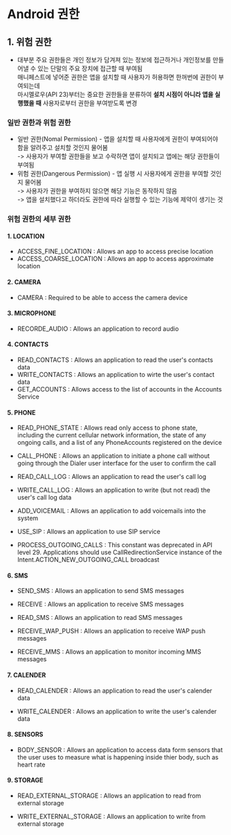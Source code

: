 # Android 권한
## 1. 위험 권한
- 대부분 주요 권한들은 개인 정보가 담겨져 있는 정보에 접근하거나 개인정보를 만들어낼 수 있는 단말의 주요 장치에 접근할 때 부여됨   
매니페스트에 넣어준 권한은 앱을 설치할 때 사용자가 허용하면 한꺼번에 권한이 부여되는데  
마시멜로우(API 23)부터는 중요한 권한들을 분류하여 **설치 시점이 아니라 앱을 실행했을 때** 사용자로부터 권한을 부여받도록 변경

### 일반 권한과 위험 권한
- 일반 권한(Nomal Permission) - 앱을 설치할 때 사용자에게 권한이 부여되어야 함을 알려주고 설치할 것인지 물어봄   
-> 사용자가 부여할 권한들을 보고 수락하면 앱이 설치되고 앱에는 해당 권한들이 부여됨
- 위험 권한(Dangerous Permission) - 앱 실행 시 사용자에게 권한을 부여할 것인지 물어봄  
-> 사용자가 권한을 부여하지 않으면 해당 기능은 동작하지 않음   
-> 앱을 설치했다고 하더라도 권한에 따라 실행할 수 있는 기능에 제약이 생기는 것

### 위험 권한의 세부 권한
#### 1. LOCATION
- ACCESS_FINE_LOCATION : Allows an app to access precise location
- ACCESS_COARSE_LOCATION : Allows an app to access approximate location

#### 2. CAMERA
- CAMERA : Required to be able to access the camera device

#### 3. MICROPHONE
- RECORDE_AUDIO : Allows an application to record audio

#### 4. CONTACTS
- READ_CONTACTS : Allows an application to read the user's contacts data
- WRITE_CONTACTS : Allows an application to wirte the user's contact data
- GET_ACCOUNTS : Allows access to the list of accounts in the Accounts Service

#### 5. PHONE
- READ_PHONE_STATE : Allows read only access to phone state, including the current cellular network information, the state of any ongoing calls, and a list of any PhoneAccounts registered on the device

- CALL_PHONE : Allows an application to initiate a phone call without going through the Dialer user interface for the user to confirm the call

- READ_CALL_LOG : Allows an application to read the user's call log

- WRITE_CALL_LOG : Allows an application to write (but not read) the user's call log data

- ADD_VOICEMAIL : Allows an application to add voicemails into the system

- USE_SIP : Allows an application to use SIP service

- PROCESS_OUTGOING_CALLS : This constant was deprecated in API level 29. Applications should use CallRedirectionService instance of the Intent.ACTION_NEW_OUTGOING_CALL broadcast

#### 6. SMS
- SEND_SMS : Allows an application to send SMS messages

- RECEIVE : Allows an application to receive SMS messages

- READ_SMS : Allows an application to read SMS messages

- RECEIVE_WAP_PUSH : Allows an application to receive WAP push messages

- RECEIVE_MMS : Allows an application to monitor incoming MMS messages

#### 7. CALENDER
- READ_CALENDER : Allows an application to read the user's calender data

- WRITE_CALENDER : Allows an application to write the user's calender data

#### 8. SENSORS
- BODY_SENSOR : Allows an application to access data form sensors that the user uses to measure what is happening inside thier body, such as heart rate

#### 9. STORAGE
- READ_EXTERNAL_STORAGE : Allows an application to read from external storage

- WRITE_EXTERNAL_STORAGE : Allows an application to write from external storage
